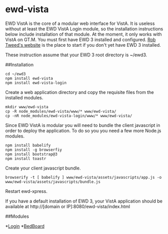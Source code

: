 # ewd-vista

EWD VistA is the core of a modular web interface for VistA. It is useless without at least the EWD VistA Login module, so the installation instructions below include installation of that module. At the moment, it only works with VistA on GT.M. You must first have EWD 3 installed and configured. [Rob Tweed's website](http://ec2.mgateway.com/ewd/ws/index.html#) is the place to start if you don't yet have EWD 3 installed.

These instruction assume that your EWD 3 root directory is ~/ewd3.

##Installation

````
cd ~/ewd3
npm install ewd-vista
npm install ewd-vista-login
````

Create a web application directory and copy the requisite files from the installed modules.

````
mkdir www/ewd-vista
cp -R node_modules/ewd-vista/www/* www/ewd-vista/
cp -nR node_modules/ewd-vista-login/www/* www/ewd-vista/
````

Since EWD VistA is modular you will need to bundle the client javascript in order to deploy the application. To do so you you need a few more Node.js modules.

````
npm install babelify
npm install -g browserfiy
npm install bootstrap@3
npm install toastr
````

Create your client javascript bundle.

````
browserify -t [ babelify ] www/ewd-vista/assets/javascripts/app.js -o www/ewd-vista/assets/javascripts/bundle.js
````

Restart ewd-xpress.

If you have a default installation of EWD 3, your VistA application should be available at http://[domain or IP]:8080/ewd-vista/index.html

##Modules

*[Login](https://github.com/shabiel/ewd-vista-login)
*[BedBoard](https://github.com/shabiel/ewd-vista-bedboard)
